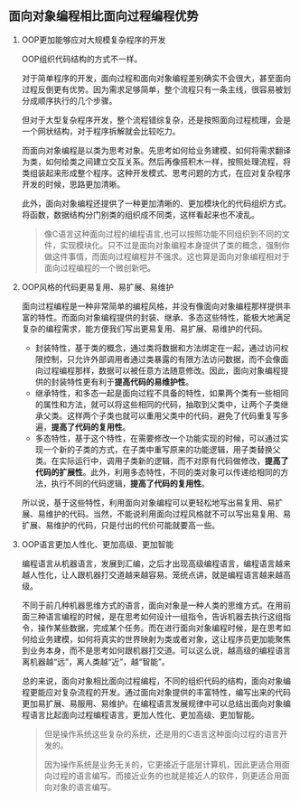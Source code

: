 ## 面向对象编程相比面向过程编程优势

1. OOP更加能够应对大规模复杂程序的开发

   OOP组织代码结构的方式不一样。

   对于简单程序的开发，面向过程和面向对象编程差别确实不会很大，甚至面向过程反倒更有优势。因为需求足够简单，整个流程只有一条主线，很容易被划分成顺序执行的几个步骤。

   但对于大型复杂程序开发，整个流程错综复杂，还是按照面向过程梳理，会是一个网状结构，对于程序拆解就会比较吃力。

   而面向对象编程是以类为思考对象。先思考如何给业务建模，如何将需求翻译为类，如何给类之间建立交互关系。然后再像搭积木一样，按照处理流程，将类组装起来形成整个程序。这种开发模式、思考问题的方式，在应对复杂程序开发的时候，思路更加清晰。

   此外，面向对象编程还提供了一种更加清晰的、更加模块化的代码组织方式。将函数，数据结构分门别类的组织成不同类，这样看起来也不凌乱。

   > 像C语言这种面向过程的编程语言,也可以按照功能不同组织到不同的文件，实现模块化。只不过是面向对象编程本身提供了类的概念，强制你做这件事情，而面向过程编程并不强求。这也算是面向对象编程相对于面向过程编程的一个微创新吧。

2. OOP风格的代码更易复用、易扩展、易维护

   面向过程编程是一种非常简单的编程风格，并没有像面向对象编程那样提供丰富的特性。而面向对象编程提供的封装、继承、多态这些特性，能极大地满足复杂的编程需求，能方便我们写出更易复用、易扩展、易维护的代码。

   - 封装特性，基于类的概念，通过类将数据和方法绑定在一起，通过访问权限控制，只允许外部调用者通过类暴露的有限方法访问数据，而不会像面向过程编程那样，数据可以被任意方法随意修改。因此，面向对象编程提供的封装特性更有利于**提高代码的易维护性**。
   - 继承特性，和多态一起是面向过程不具备的特性，如果两个类有一些相同的属性和方法，就可以将这些相同的代码，抽取到父类中，让两个子类继承父类。这样两个子类也就可以重用父类中的代码，避免了代码重复写多遍，**提高了代码的复用性**。
   - 多态特性，基于这个特性，在需要修改一个功能实现的时候，可以通过实现一个新的子类的方式，在子类中重写原来的功能逻辑，用子类替换父类。在实际运行中，调用子类新的逻辑，而不对原有代码做修改，**提高了代码的扩展性**。此外，利用多态特性，不同的类对象可以传递给相同的方法，执行不同的代码逻辑，**提高了代码的复用性**。

   所以说，基于这些特性，利用面向对象编程可以更轻松地写出易复用、易扩展、易维护的代码。当然，不能说利用面向过程风格就不可以写出易复用、易扩展、易维护的代码，只是付出的代价可能就要高一些。

3. OOP语言更加人性化、更加高级、更加智能

   编程语言从机器语言，发展到汇编，之后才出现高级编程语言，编程语言越来越人性化，让人跟机器打交道越来越容易。笼统点讲，就是编程语言越来越高级。

   不同于前几种机器思维方式的语言，面向对象是一种人类的思维方式。在用前面三种语言编程的时候，是在思考如何设计一组指令，告诉机器去执行这组指令，操作某些数据，完成某个任务。而在进行面向对象编程时候，是在思考如何给业务建模，如何将真实的世界映射为类或者对象，这让程序员更加能聚焦到业务本身，而不是思考如何跟机器打交道。可以这么说，越高级的编程语言离机器越“远”，离人类越“近”，越“智能”。

   

   总的来说，面向对象相比面向过程编程，不同的组织代码的结构，面向对象编程更能应对复杂流程的开发。通过面向对象提供的丰富特性，编写出来的代码更加易扩展、易服用、易维护。在编程语言发展规律中可以总结出面向对象编程语言比起面向过程编程语言，更加人性化、更加高级、更加智能。

   > 但是操作系统这些复杂的系统，还是用的C语言这种面向过程的语言开发的。
   >
   > 因为操作系统是业务无关的，它更接近于底层计算机，因此更适合用面向过程的语言编写。而接近业务的也就是接近人的软件，则更适合用面向对象的语言编写。

